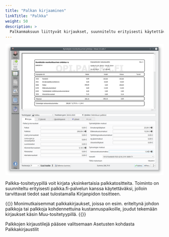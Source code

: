 ```yaml
---
title: "Palkan kirjaaminen"
linkTitle: "Palkka"
weight: 50
description: >
  Palkanmaksuun liittyvät kirjaukset, suunniteltu erityisesti käytettäväksi yhdessä palkka.fi-palvelun kanssa.
---
```


![](/img/fi/kirjaus/palkka/palkka.png)

Palkka-tositetyypillä voit kirjata yksinkertaisia palkkatositteita. Toiminto on suunniteltu erityisesti palkka.fi-palvelun kanssa käytettäväksi, jolloin tarvittavat tiedot saat tulostamalla Kirjanpidon tositteen.

{{<alert title="Monimutkaisemman palkkakirjaukset">}}
Monimutkaisemmat palkkakirjaukset, joissa on esim. eriteltynä johdon palkkoja tai palkkoja kohdennettuina kustannuspaikoille, joudut tekemään kirjaukset käsin Muu-tositetyypillä.
{{</alert>}}

Palkkojen kirjaustilejä pääsee valitsemaan Asetusten kohdasta Palkkakirjaustilit
